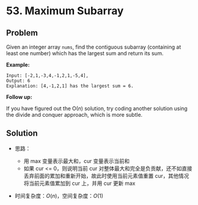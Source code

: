 # 53. Maximum Subarray

## Problem

Given an integer array `nums`, find the contiguous subarray (containing at least one number) which has the largest sum and return its sum.

**Example:**

```
Input: [-2,1,-3,4,-1,2,1,-5,4],
Output: 6
Explanation: [4,-1,2,1] has the largest sum = 6.
```

**Follow up:**

If you have figured out the O(*n*) solution, try coding another solution using the divide and conquer approach, which is more subtle.

## Solution

- 思路：

  - 用 max 变量表示最大和，cur 变量表示当前和
  - 如果 cur <= 0，则说明当前 cur 对整体最大和完全是负贡献，还不如直接丢弃前面的累加和重新开始，故此时使用当前元素值重置 cur，其他情况将当前元素值累加到 cur 上，并用 cur 更新 max

- 时间复杂度：$O(n)$，空间复杂度：$O(1)$

  